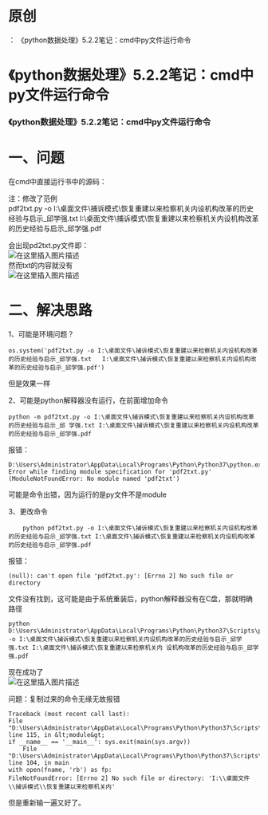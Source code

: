 # 原创

： 《python数据处理》5.2.2笔记：cmd中py文件运行命令

# 《python数据处理》5.2.2笔记：cmd中py文件运行命令

### 《python数据处理》5.2.2笔记：cmd中py文件运行命令

# 一、问题

在cmd中直接运行书中的源码：

注：修改了范例<br/> pdf2txt.py -o I:\桌面文件\捕诉模式\恢复重建以来检察机关内设机构改革的历史经验与启示_邱学强.txt I:\桌面文件\捕诉模式\恢复重建以来检察机关内设机构改革的历史经验与启示_邱学强.pdf

会出现pd2txt.py文件即：<br/> <img alt="在这里插入图片描述" src="https://img-blog.csdnimg.cn/2020051207585946.png?x-oss-process=image/watermark,type_ZmFuZ3poZW5naGVpdGk,shadow_10,text_aHR0cHM6Ly9ibG9nLmNzZG4ubmV0L3B5dGhvbl9fcmVwb3J0ZWQ=,size_16,color_FFFFFF,t_70"/><br/>
然而txt的内容就没有<br/> <img alt="在这里插入图片描述" src="https://img-blog.csdnimg.cn/20200512075931749.png"/>

# 二、解决思路

1、可能是环境问题？

```
os.system('pdf2txt.py -o I:\桌面文件\捕诉模式\恢复重建以来检察机关内设机构改革的历史经验与启示_邱学强.txt   I:\桌面文件\捕诉模式\恢复重建以来检察机关内设机构改革的历史经验与启示_邱学强.pdf')

```

但是效果一样

2、可能是python解释器没有运行，在前面增加命令

```
python -m pdf2txt.py -o I:\桌面文件\捕诉模式\恢复重建以来检察机关内设机构改革的历史经验与启示_邱 学强.txt I:\桌面文件\捕诉模式\恢复重建以来检察机关内设机构改革的历史经验与启示_邱学强.pdf

```

报错：

```
D:\Users\Administrator\AppData\Local\Programs\Python\Python37\python.exe: Error while finding module specification for 'pdf2txt.py' (ModuleNotFoundError: No module named 'pdf2txt')

```

可能是命令出错，因为运行的是py文件不是module

3、更改命令

```
	python pdf2txt.py -o I:\桌面文件\捕诉模式\恢复重建以来检察机关内设机构改革的历史经验与启示_邱学强.txt I:\桌面文件\捕诉模式\恢复重建以来检察机关内设机构改革的历史经验与启示_邱学强.pdf

```

报错：

```
(null): can't open file 'pdf2txt.py': [Errno 2] No such file or directory

```

文件没有找到，这可能是由于系统重装后，python解释器没有在C盘，那就明确路径

```
python D:\Users\Administrator\AppData\Local\Programs\Python\Python37\Scripts\pdf2txt.py  -o I:\桌面文件\捕诉模式\恢复重建以来检察机关内设机构改革的历史经验与启示_邱学强.txt I:\桌面文件\捕诉模式\恢复重建以来检察机关内 设机构改革的历史经验与启示_邱学强.pdf

```

现在成功了<br/> <img alt="在这里插入图片描述" src="https://img-blog.csdnimg.cn/2020051208094430.png"/>

问题：复制过来的命令无缘无故报错

```
Traceback (most recent call last):
File "D:\Users\Administrator\AppData\Local\Programs\Python\Python37\Scripts\pdf2txt.py", line 115, in &lt;module&gt;
if __name__ == '__main__': sys.exit(main(sys.argv))
	File "D:\Users\Administrator\AppData\Local\Programs\Python\Python37\Scripts\pdf2txt.py", line 104, in main
with open(fname, 'rb') as fp:
FileNotFoundError: [Errno 2] No such file or directory: 'I:\\桌面文件\\捕诉模式\\恢复重建以来检察机关内'

```

但是重新输一遍又好了。
